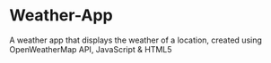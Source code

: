 # Weather-App
A weather app that displays the weather of a location, created using OpenWeatherMap API, JavaScript &amp; HTML5
